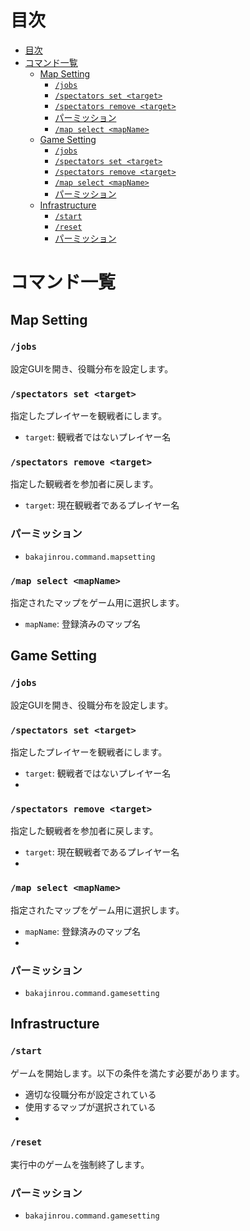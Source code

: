 # 目次
<!-- TOC -->
* [目次](#目次)
* [コマンド一覧](#コマンド一覧)
  * [Map Setting](#map-setting)
    * [`/jobs`](#jobs)
    * [`/spectators set <target>`](#spectators-set-target)
    * [`/spectators remove <target>`](#spectators-remove-target)
    * [パーミッション](#パーミッション)
    * [`/map select <mapName>`](#map-select-mapname)
  * [Game Setting](#game-setting)
    * [`/jobs`](#jobs-1)
    * [`/spectators set <target>`](#spectators-set-target-1)
    * [`/spectators remove <target>`](#spectators-remove-target-1)
    * [`/map select <mapName>`](#map-select-mapname-1)
    * [パーミッション](#パーミッション-1)
  * [Infrastructure](#infrastructure)
    * [`/start`](#start)
    * [`/reset`](#reset)
    * [パーミッション](#パーミッション-2)
<!-- TOC -->

# コマンド一覧

## Map Setting

### `/jobs`
設定GUIを開き、役職分布を設定します。

### `/spectators set <target>`
指定したプレイヤーを観戦者にします。
- `target`: 観戦者ではないプレイヤー名

### `/spectators remove <target>`
指定した観戦者を参加者に戻します。
- `target`: 現在観戦者であるプレイヤー名

### パーミッション
- `bakajinrou.command.mapsetting`

### `/map select <mapName>`
指定されたマップをゲーム用に選択します。
- `mapName`: 登録済みのマップ名

## Game Setting

### `/jobs`
設定GUIを開き、役職分布を設定します。

### `/spectators set <target>`
指定したプレイヤーを観戦者にします。
- `target`: 観戦者ではないプレイヤー名
-
### `/spectators remove <target>`
指定した観戦者を参加者に戻します。
- `target`: 現在観戦者であるプレイヤー名
-
### `/map select <mapName>`
指定されたマップをゲーム用に選択します。
- `mapName`: 登録済みのマップ名
-
### パーミッション
- `bakajinrou.command.gamesetting`

## Infrastructure

### `/start`
ゲームを開始します。以下の条件を満たす必要があります。
- 適切な役職分布が設定されている
- 使用するマップが選択されている
-
### `/reset`
実行中のゲームを強制終了します。

### パーミッション
- `bakajinrou.command.gamesetting`